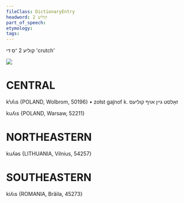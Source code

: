 ```yaml
---
fileClass: DictionaryEntry
headword: קוליע 2
part_of_speech: 
etymology: 
tags: 
---
```

קוליע 2 
־ס
די
'crutch'

![](https://ia802902.us.archive.org/9/items/Yiddish-Dialect-Maps/Herzog5-4-6-VowelInRecentLoandwordsKulesSlupesShmucik-168.jpg)

CENTRAL
========

kʲɩʎɩs {POLAND, Wolbrom, 50196}
	•	zoɫst gaj̃nof k. זאָלסט גיין אויף קוליעס 

kuʎɩs {POLAND, Warsaw, 52211}

NORTHEASTERN
==============

kuʎəs {LITHUANIA, Vilnius, 54257}

SOUTHEASTERN
==============

kiʎɩs {ROMANIA, Brăila, 45273}
